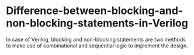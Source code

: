 # Difference-between-blocking-and-non-blocking-statements-in-Verilog
In case of Verilog, blocking and non-blocking statements are two methods to make use of combinational and sequential logic to implement the design.
